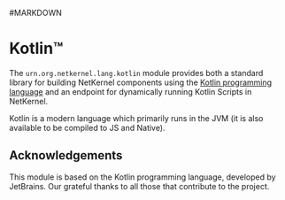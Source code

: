 #MARKDOWN

# Kotlin™

The `urn.org.netkernel.lang.kotlin` module provides both a standard library for building NetKernel components using
the [Kotlin programming language](https://kotlinlang.org) and an endpoint for dynamically running Kotlin Scripts in
NetKernel.

Kotlin is a modern language which primarily runs in the JVM (it is also available to be compiled to JS and Native).

## Acknowledgements

This module is based on the Kotlin programming language, developed by JetBrains. Our grateful thanks to all those that
contribute to the project.
